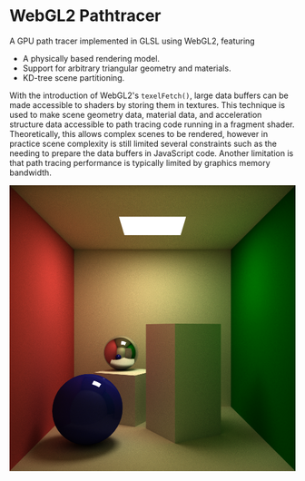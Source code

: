 # WebGL2 Pathtracer

A GPU path tracer implemented in GLSL using WebGL2, featuring

- A physically based rendering model.
- Support for arbitrary triangular geometry and materials.
- KD-tree scene partitioning.

With the introduction of WebGL2's `texelFetch()`, large data buffers can be made accessible to shaders by storing them in textures. This technique is used to make scene geometry data, material data, and acceleration structure data accessible to path tracing code running in a fragment shader. Theoretically, this allows complex scenes to be rendered, however in practice scene complexity is still limited several constraints such as the needing to prepare the data buffers in JavaScript code. Another limitation is that path tracing performance is typically limited by graphics memory bandwidth.

![Render output](render.png)
